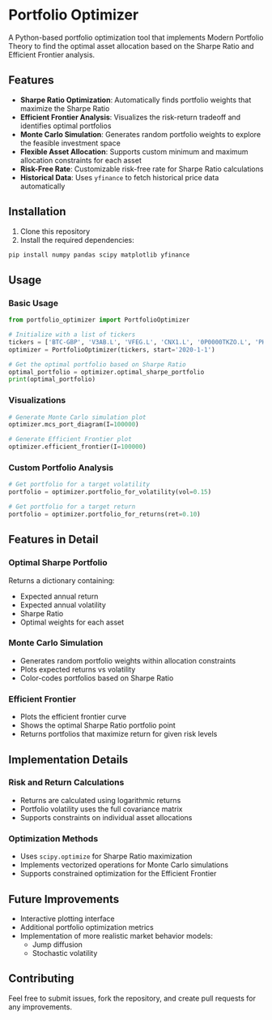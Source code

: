 # Portfolio Optimizer

A Python-based portfolio optimization tool that implements Modern Portfolio Theory to find the optimal asset allocation based on the Sharpe Ratio and Efficient Frontier analysis.

## Features

- **Sharpe Ratio Optimization**: Automatically finds portfolio weights that maximize the Sharpe Ratio
- **Efficient Frontier Analysis**: Visualizes the risk-return tradeoff and identifies optimal portfolios
- **Monte Carlo Simulation**: Generates random portfolio weights to explore the feasible investment space
- **Flexible Asset Allocation**: Supports custom minimum and maximum allocation constraints for each asset
- **Risk-Free Rate**: Customizable risk-free rate for Sharpe Ratio calculations
- **Historical Data**: Uses `yfinance` to fetch historical price data automatically

## Installation

1. Clone this repository
2. Install the required dependencies:
```bash
pip install numpy pandas scipy matplotlib yfinance
```

## Usage

### Basic Usage

```python
from portfolio_optimizer import PortfolioOptimizer

# Initialize with a list of tickers
tickers = ['BTC-GBP', 'V3AB.L', 'VFEG.L', 'CNX1.L', '0P0000TKZO.L', 'PHAU.L']
optimizer = PortfolioOptimizer(tickers, start='2020-1-1')

# Get the optimal portfolio based on Sharpe Ratio
optimal_portfolio = optimizer.optimal_sharpe_portfolio
print(optimal_portfolio)
```

### Visualizations

```python
# Generate Monte Carlo simulation plot
optimizer.mcs_port_diagram(I=100000)

# Generate Efficient Frontier plot
optimizer.efficient_frontier(I=100000)
```

### Custom Portfolio Analysis

```python
# Get portfolio for a target volatility
portfolio = optimizer.portfolio_for_volatility(vol=0.15)

# Get portfolio for a target return
portfolio = optimizer.portfolio_for_returns(ret=0.10)
```

## Features in Detail

### Optimal Sharpe Portfolio
Returns a dictionary containing:
- Expected annual return
- Expected annual volatility
- Sharpe Ratio
- Optimal weights for each asset

### Monte Carlo Simulation
- Generates random portfolio weights within allocation constraints
- Plots expected returns vs volatility
- Color-codes portfolios based on Sharpe Ratio

### Efficient Frontier
- Plots the efficient frontier curve
- Shows the optimal Sharpe Ratio portfolio point
- Returns portfolios that maximize return for given risk levels

## Implementation Details

### Risk and Return Calculations
- Returns are calculated using logarithmic returns
- Portfolio volatility uses the full covariance matrix
- Supports constraints on individual asset allocations

### Optimization Methods
- Uses `scipy.optimize` for Sharpe Ratio maximization
- Implements vectorized operations for Monte Carlo simulations
- Supports constrained optimization for the Efficient Frontier

## Future Improvements

- Interactive plotting interface
- Additional portfolio optimization metrics
- Implementation of more realistic market behavior models:
  - Jump diffusion
  - Stochastic volatility

## Contributing

Feel free to submit issues, fork the repository, and create pull requests for any improvements.
